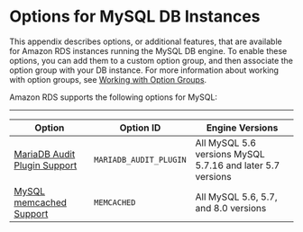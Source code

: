 # Options for MySQL DB Instances<a name="Appendix.MySQL.Options"></a>

This appendix describes options, or additional features, that are available for Amazon RDS instances running the MySQL DB engine\. To enable these options, you can add them to a custom option group, and then associate the option group with your DB instance\. For more information about working with option groups, see [Working with Option Groups](USER_WorkingWithOptionGroups.md)\. 

Amazon RDS supports the following options for MySQL: 


****  

| Option | Option ID | Engine Versions | 
| --- | --- | --- | 
|  [MariaDB Audit Plugin Support](Appendix.MySQL.Options.AuditPlugin.md)  |  `MARIADB_AUDIT_PLUGIN`  |  All MySQL 5\.6 versions MySQL 5\.7\.16 and later 5\.7 versions  | 
|  [MySQL memcached Support](Appendix.MySQL.Options.memcached.md)  |  `MEMCACHED`  |  All MySQL 5\.6, 5\.7, and 8\.0 versions  | 